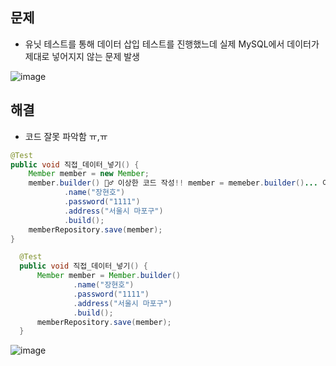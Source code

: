 ## 문제
- 유닛 테스트를 통해 데이터 삽입 테스트를 진행했느데 실제 MySQL에서 데이터가 제대로 넣어지지 않는 문제 발생

![image](https://user-images.githubusercontent.com/61215550/154872087-c49d88cd-5bd0-4bec-bad7-61530d358e1c.png)

## 해결
- 코드 잘못 파악함 ㅠ,ㅠ

```java
@Test
public void 직접_데이터_넣기() {
    Member member = new Member;
    member.builder() 🤷‍♂️ 이상한 코드 작성!! member = memeber.builder()... 이게 정답
            .name("장현호")
            .password("1111")
            .address("서울시 마포구")
            .build();
    memberRepository.save(member);
}
```


```java
  @Test
  public void 직접_데이터_넣기() {
      Member member = Member.builder()
              .name("장현호")
              .password("1111")
              .address("서울시 마포구")
              .build();
      memberRepository.save(member);
  }
```

![image](https://user-images.githubusercontent.com/61215550/154872205-a95f6686-f16a-4692-97d1-409774f86134.png)
